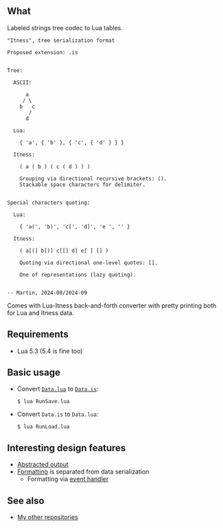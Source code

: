 ## What

Labeled strings tree codec to Lua tables.

```
"Itness", tree serialization format

Proposed extension: .is


Tree:

  ASCII:

      a
     / \
    b   c
       /
      d

  Lua:

    { 'a', { 'b' }, { 'c', { 'd' } } }

  Itness:

    ( a ( b ) ( c ( d ) ) )

    Grouping via directional recursive brackets: ().
    Stackable space characters for delimiter.


Special characters quoting:

  Lua:

    { 'a(', 'b)', 'c[', 'd]', 'e ', '' }

  Itness:

    ( a[(] b[)] c[[] d] e[ ] [] )

    Quoting via directional one-level quotes: [].

    One of representations (lazy quoting).


-- Martin, 2024-08/2024-09
```

Comes with Lua-Itness back-and-forth converter with pretty printing
both for Lua and Itness data.


## Requirements

* Lua 5.3 (5.4 is fine too)


## Basic usage

* Convert [`Data.lua`](Data.lua) to [`Data.is`](Data.is):

  ```$ lua RunSave.lua```

* Convert `Data.is` to `Data.lua`:

  ```$ lua RunLoad.lua```


## Interesting design features

* [Abstracted output](workshop/concepts/StreamIo/Output.lua)
* [Formatting](Serializer/) is separated from data serialization
  * Formatting via [event handler](Serializer/DelimitersWriter/Interface.lua)


## See also

  * [My other repositories](https://github.com/martin-eden/contents)
